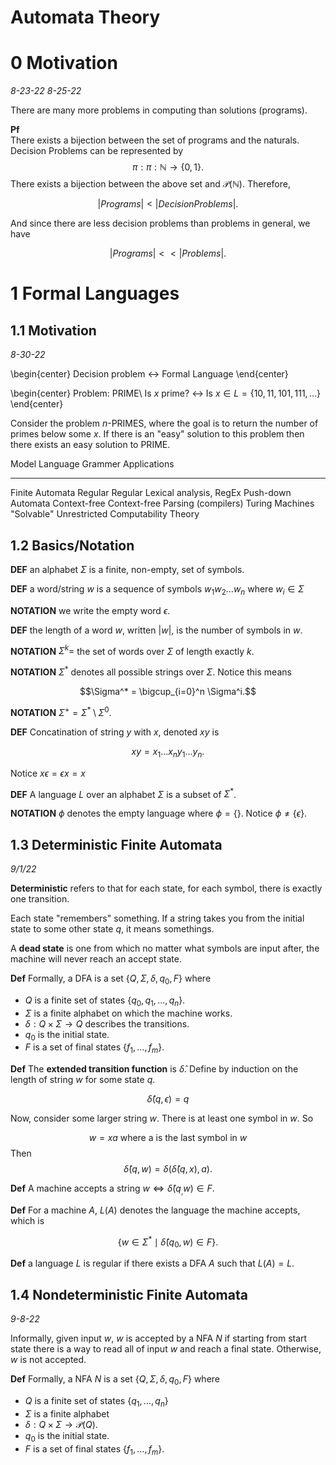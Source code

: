 # Automata Theory

# 0 Motivation

*8-23-22*
*8-25-22*

There are many more problems in computing than solutions (programs).

__Pf__ \
There exists a bijection between the set of programs and the naturals.\
Decision Problems can be represented by 
$${\pi : \pi : \mathbb{N} \rightarrow \{0,1\}}.$$
There exists a bijection between the above set and $\mathcal{P}(\mathbb{N})$. Therefore, 

$$|Programs| < |Decision Problems|.$$

And since there are less decision problems than problems in general, we have 

$$|Programs| << |Problems|.$$

# 1 Formal Languages

## 1.1 Motivation
*8-30-22*

\begin{center}
	Decision problem $\longleftrightarrow$ Formal Language
\end{center}

\begin{center}
Problem: PRIME\\
Is $x$ prime? $\longleftrightarrow$ Is $x \in L = \{10,11,101,111,\dots \}$
\end{center}

Consider the problem $n$-PRIMES, where the goal is to return the number of primes below some $x$. If there is an "easy" solution to this problem then there exists an easy solution to PRIME. 

Model		     	Language			Grammer			Applications
------------------ -------------------- --------------- -----------------------
Finite Automata		Regular				Regular			Lexical analysis, RegEx
Push-down Automata  Context-free		Context-free	Parsing (compilers)
Turing Machines		"Solvable"			Unrestricted	Computability Theory

## 1.2 Basics/Notation

__DEF__ an alphabet $\Sigma$ is a finite, non-empty, set of symbols.

__DEF__ a word/string $w$ is a sequence of symbols $w_1w_2...w_n$ where $w_i\in \Sigma$

__NOTATION__ we write the empty word $\epsilon$.

__DEF__ the length of a word $w$, written $|w|$, is the number of symbols in $w$.

__NOTATION__ $\Sigma^k =$ the set of words over $\Sigma$ of length exactly $k$.

__NOTATION__  $\Sigma^*$ denotes all possible strings over $\Sigma$. Notice this means

$$\Sigma^* = \bigcup_{i=0}^n \Sigma^i.$$

__NOTATION__ $\Sigma^+ = \Sigma^* \setminus \Sigma^0$. 

__DEF__ Concatination of string $y$ with $x$, denoted $xy$ is

$$xy = x_1...x_ny_1...y_n.$$

Notice $x\epsilon = \epsilon x = x$

__DEF__ A language $L$ over an alphabet $\Sigma$ is a subset of $\Sigma^*$.

__NOTATION__ $\phi$ denotes the empty language where $\phi = \{\}$. Notice $\phi \neq \{\epsilon\}$.

## 1.3 Deterministic Finite Automata
*9/1/22*

__Deterministic__ refers to that for each state, for each symbol, there is exactly one transition.

Each state "remembers" something. If a string takes you from the initial state to some other state $q$, it means somethings.

A __dead state__ is one from which no matter what symbols are input after, the machine will never reach an accept state.

__Def__ Formally, a DFA is a set $\{Q, \Sigma, \delta, q_0, F\}$ where

-	$Q$ is a finite set of states $\{q_0, q_1, \dots, q_n \}$.
- $\Sigma$ is a finite alphabet on which the machine works.
- $\delta : Q \times \Sigma \rightarrow Q$ describes the transitions.
- $q_0$ is the initial state.
- $F$ is a set of final states $\{f_1, \dots, f_m \}$.

__Def__ The **extended transition function** is $\hat{\delta}$. Define by induction on the length of string $w$ for some state $q$.

$$\hat{\delta}(q, \epsilon) = q$$

Now, consider some larger string $w$. There is at least one symbol in $w$. So

$$w = xa \text{ where a is the last symbol in $w$ }$$
Then
$$\hat{\delta}(q, w) = \delta(\hat{\delta}(q,x),a).$$

__Def__ A machine accepts a string $w \iff \hat{\delta}(q_, w) \in F$.

__Def__ For a machine $A$, $L(A)$ denotes the language the machine accepts, which is 

$$\{ w \in \Sigma^* \mid \hat{\delta}(q_0, w) \in F \}. $$

__Def__ a language $L$ is regular if there exists a DFA $A$ such that $L(A) = L$.

## 1.4 Nondeterministic Finite Automata
*9-8-22*

Informally, given input $w$, $w$ is accepted by a NFA $N$ if starting from start state there
is a way to read all of input $w$ and reach a final state. Otherwise, $w$ is not accepted.

__Def__ Formally, a NFA $N$ is a set $\{Q,\Sigma, \delta, q_0, F \}$ where

- $Q$ is a finite set of states $\{q_1, \dots, q_n \}$
- $\Sigma$ is a finite alphabet
- $\delta : Q \times \Sigma \rightarrow \mathcal{P}(Q)$.
- $q_0$ is the initial state.
- $F$ is a set of final states $\{f_1, \dots, f_m \}$.
